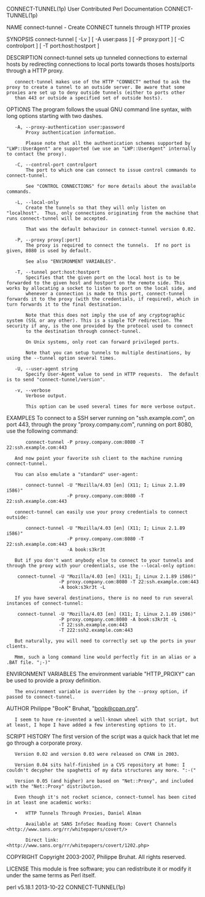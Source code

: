 CONNECT-TUNNEL(1p)                                                                   User Contributed Perl Documentation                                                                   CONNECT-TUNNEL(1p)

NAME
       connect-tunnel - Create CONNECT tunnels through HTTP proxies

SYNOPSIS
       connect-tunnel [ -Lv ] [ -A user:pass ] [ -P proxy:port ]
                      [ -C controlport ] [ -T port:host:hostport ]

DESCRIPTION
       connect-tunnel sets up tunneled connections to external hosts by redirecting connections to local ports towards thoses hosts/ports through a HTTP proxy.

       connect-tunnel makes use of the HTTP "CONNECT" method to ask the proxy to create a tunnel to an outside server. Be aware that some proxies are set up to deny outside tunnels (either to ports other
       than 443 or outside a specified set of outside hosts).

OPTIONS
       The program follows the usual GNU command line syntax, with long options starting with two dashes.

       -A, --proxy-authentication user:password
           Proxy authentication information.

           Please note that all the authentication schemes supported by "LWP::UserAgent" are supported (we use an "LWP::UserAgent" internally to contact the proxy).

       -C, --control-port controlport
           The port to which one can connect to issue control commands to connect-tunnel.

           See "CONTROL CONNECTIONS" for more details about the available commands.

       -L, --local-only
           Create the tunnels so that they will only listen on "localhost".  Thus, only connections originating from the machine that runs connect-tunnel will be accepted.

           That was the default behaviour in connect-tunnel version 0.02.

       -P, --proxy proxy[:port]
           The proxy is required to connect the tunnels.  If no port is given, 8080 is used by default.

           See also "ENVIRONMENT VARIABLES".

       -T, --tunnel port:host:hostport
           Specifies that the given port on the local host is to be forwarded to the given host and hostport on the remote side. This works by allocating a socket to listen to port on the local side, and
           whenever a connection is made to this port, connect-tunnel forwards it to the proxy (with the credentials, if required), which in turn forwards it to the final destination.

           Note that this does not imply the use of any cryptographic system (SSL or any other). This is a simple TCP redirection. The security if any, is the one provided by the protocol used to connect
           to the destination through connect-tunnel.

           On Unix systems, only root can forward privileged ports.

           Note that you can setup tunnels to multiple destinations, by using the --tunnel option several times.

       -U, --user-agent string
           Specify User-Agent value to send in HTTP requests.  The default is to send "connect-tunnel/version".

       -v, --verbose
           Verbose output.

           This option can be used several times for more verbose output.

EXAMPLES
       To connect to a SSH server running on "ssh.example.com", on port 443, through the proxy "proxy.company.com", running on port 8080, use the following command:

           connect-tunnel -P proxy.company.com:8080 -T 22:ssh.example.com:443

       And now point your favorite ssh client to the machine running connect-tunnel.

       You can also emulate a "standard" user-agent:

           connect-tunnel -U "Mozilla/4.03 [en] (X11; I; Linux 2.1.89 i586)"
                          -P proxy.company.com:8080 -T 22:ssh.example.com:443

       connect-tunnel can easily use your proxy credentials to connect outside:

           connect-tunnel -U "Mozilla/4.03 [en] (X11; I; Linux 2.1.89 i586)"
                          -P proxy.company.com:8080 -T 22:ssh.example.com:443
                          -A book:s3kr3t

       But if you don't want anybody else to connect to your tunnels and through the proxy with your credentials, use the --local-only option:

        connect-tunnel -U "Mozilla/4.03 [en] (X11; I; Linux 2.1.89 i586)"
                       -P proxy.company.com:8080 -T 22:ssh.example.com:443
                       -A book:s3kr3t -L

       If you have several destinations, there is no need to run several instances of connect-tunnel:

        connect-tunnel -U "Mozilla/4.03 [en] (X11; I; Linux 2.1.89 i586)"
                       -P proxy.company.com:8080 -A book:s3kr3t -L
                       -T 22:ssh.example.com:443
                       -T 222:ssh2.example.com:443

       But naturally, you will need to correctly set up the ports in your clients.

       Mmm, such a long command line would perfectly fit in an alias or a .BAT file. ";-)"

ENVIRONMENT VARIABLES
       The environment variable "HTTP_PROXY" can be used to provide a proxy definition.

       The environment variable is overriden by the --proxy option, if passed to connect-tunnel.

AUTHOR
       Philippe "BooK" Bruhat, "<book@cpan.org>".

       I seem to have re-invented a well-known wheel with that script, but at least, I hope I have added a few interesting options to it.

SCRIPT HISTORY
       The first version of the script was a quick hack that let me go through a corporate proxy.

       Version 0.02 and version 0.03 were released on CPAN in 2003.

       Version 0.04 sits half-finished in a CVS repository at home: I couldn't decypher the spaghetti of my data structures any more. ":-("

       Version 0.05 (and higher) are based on "Net::Proxy", and included with the "Net::Proxy" distribution.

       Even though it's not rocket science, connect-tunnel has been cited in at least one academic works:

       •   HTTP Tunnels Through Proxies, Daniel Alman

           Available at SANS InfoSec Reading Room: Covert Channels <http://www.sans.org/rr/whitepapers/covert/>

           Direct link: <http://www.sans.org/rr/whitepapers/covert/1202.php>

COPYRIGHT
       Copyright 2003-2007, Philippe Bruhat. All rights reserved.

LICENSE
       This module is free software; you can redistribute it or modify it under the same terms as Perl itself.

perl v5.18.1                                                                                      2013-10-22                                                                               CONNECT-TUNNEL(1p)
